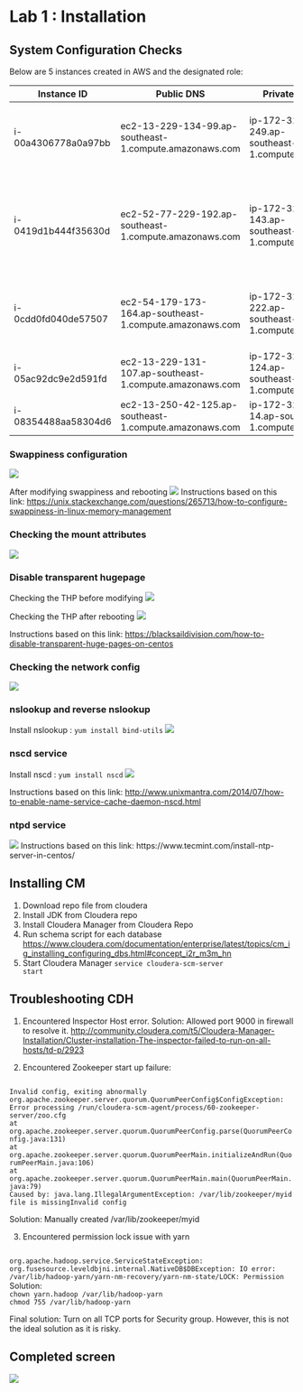 # Lab 1 : Installation
## System Configuration Checks

Below are 5 instances created in AWS and the designated role:

Instance ID         |	Public DNS                                              | Private DNS                                       | Role
--------------------|---------------------------------------------------------|---------------------------------------------------|--------------------------------------------------------------
i-00a4306778a0a97bb | ec2-13-229-134-99.ap-southeast-1.compute.amazonaws.com	| ip-172-31-29-249.ap-southeast-1.compute.internal	| MariaDB, CM, Hue, Oozie, Hive, Zookeeper, Management Services
i-0419d1b444f35630d	| ec2-52-77-229-192.ap-southeast-1.compute.amazonaws.com	| ip-172-31-16-143.ap-southeast-1.compute.internal	| Primary NameNode, Resource Manager, Job History, Zookeeper, DataNode, Node Manager
i-0cdd0fd040de57507	| ec2-54-179-173-164.ap-southeast-1.compute.amazonaws.com	| ip-172-31-25-222.ap-southeast-1.compute.internal	| Secondary NameNode, Zookeeper, DataNode, Node Manager
i-05ac92dc9e2d591fd	| ec2-13-229-131-107.ap-southeast-1.compute.amazonaws.com	| ip-172-31-29-124.ap-southeast-1.compute.internal	| DataNode, Node Manager
i-08354488aa58304d6	| ec2-13-250-42-125.ap-southeast-1.compute.amazonaws.com	| ip-172-31-30-14.ap-southeast-1.compute.internal	  | DataNode, Node Manager


### Swappiness configuration

<img src="swappinesscheck1.png"/>


After modifying swappiness and rebooting
<img src="swappinesscheck2.png"/>
Instructions based on this link:
https://unix.stackexchange.com/questions/265713/how-to-configure-swappiness-in-linux-memory-management


### Checking the mount attributes
<img src="mountattributes1.png"/>

### Disable transparent hugepage
Checking the THP before modifying
<img src="thp1.png"/>

Checking the THP after rebooting
<img src="thp2.png"/>

Instructions based on this link:
https://blacksaildivision.com/how-to-disable-transparent-huge-pages-on-centos



### Checking the network config
<img src="networkconfig.png"/>

### nslookup and reverse nslookup

Install nslookup : <code>yum install bind-utils</code>
<img src="nslookup.png" />

### nscd service
Install nscd : <code>yum install nscd</code>
<img src="nscd.png" />

Instructions based on this link:
http://www.unixmantra.com/2014/07/how-to-enable-name-service-cache-daemon-nscd.html

### ntpd service
<img src="ntpd.png" />
Instructions based on this link:
https://www.tecmint.com/install-ntp-server-in-centos/



## Installing CM
1. Download repo file from cloudera
2. Install JDK from Cloudera repo
3. Install Cloudera Manager from Cloudera Repo
4. Run schema script for each database
https://www.cloudera.com/documentation/enterprise/latest/topics/cm_ig_installing_configuring_dbs.html#concept_i2r_m3m_hn
5. Start Cloudera Manager
<code>service cloudera-scm-server start</code>

## Troubleshooting CDH

1. Encountered Inspector Host error.
Solution: Allowed port 9000 in firewall to resolve it. http://community.cloudera.com/t5/Cloudera-Manager-Installation/Cluster-installation-The-inspector-failed-to-run-on-all-hosts/td-p/2923


2. Encountered Zookeeper start up failure:

<code>
Invalid config, exiting abnormally
org.apache.zookeeper.server.quorum.QuorumPeerConfig$ConfigException: Error processing /run/cloudera-scm-agent/process/60-zookeeper-server/zoo.cfg
at org.apache.zookeeper.server.quorum.QuorumPeerConfig.parse(QuorumPeerConfig.java:131)
at org.apache.zookeeper.server.quorum.QuorumPeerMain.initializeAndRun(QuorumPeerMain.java:106)
at org.apache.zookeeper.server.quorum.QuorumPeerMain.main(QuorumPeerMain.java:79)
Caused by: java.lang.IllegalArgumentException: /var/lib/zookeeper/myid file is missingInvalid config
</code>

Solution: Manually created /var/lib/zookeeper/myid

3. Encountered permission lock issue with yarn
<code>
org.apache.hadoop.service.ServiceStateException: org.fusesource.leveldbjni.internal.NativeDB$DBException: IO error: /var/lib/hadoop-yarn/yarn-nm-recovery/yarn-nm-state/LOCK: Permission
</code>
Solution:
<code>
chown yarn.hadoop /var/lib/hadoop-yarn
chmod 755 /var/lib/hadoop-yarn
</code>

Final solution: Turn on all TCP ports for Security group. However, this is not the ideal solution as it is risky.


## Completed screen
<img src="3_cm_installed.PNG" />
